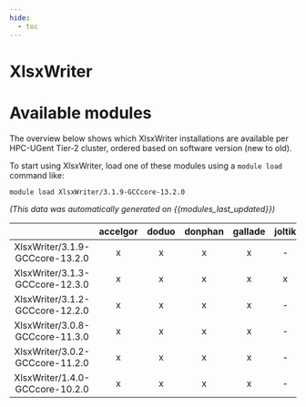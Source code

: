 ```yaml
---
hide:
  - toc
---
```


XlsxWriter
==========

# Available modules


The overview below shows which XlsxWriter installations are available per HPC-UGent Tier-2 cluster, ordered based on software version (new to old).

To start using XlsxWriter, load one of these modules using a `module load` command like:

```shell
module load XlsxWriter/3.1.9-GCCcore-13.2.0
```

*(This data was automatically generated on {{modules_last_updated}})*  

| |accelgor|doduo|donphan|gallade|joltik|shinx|skitty|
| :---: | :---: | :---: | :---: | :---: | :---: | :---: | :---: |
|XlsxWriter/3.1.9-GCCcore-13.2.0|x|x|x|x|-|-|x|
|XlsxWriter/3.1.3-GCCcore-12.3.0|x|x|x|x|x|x|x|
|XlsxWriter/3.1.2-GCCcore-12.2.0|x|x|x|x|-|-|-|
|XlsxWriter/3.0.8-GCCcore-11.3.0|x|x|x|x|-|-|-|
|XlsxWriter/3.0.2-GCCcore-11.2.0|x|x|x|x|-|-|-|
|XlsxWriter/1.4.0-GCCcore-10.2.0|x|x|x|x|-|-|-|
